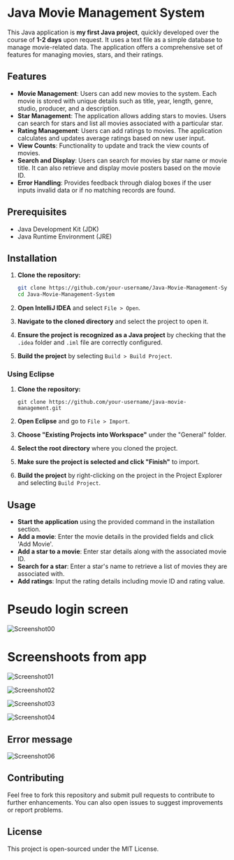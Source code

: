 
# Java Movie Management System

This Java application is **my first Java project**, quickly developed over the course of **1-2 days** upon request. It uses a text file as a simple database to manage movie-related data. The application offers a comprehensive set of features for managing movies, stars, and their ratings.

## Features

- **Movie Management**: Users can add new movies to the system. Each movie is stored with unique details such as title, year, length, genre, studio, producer, and a description.
- **Star Management**: The application allows adding stars to movies. Users can search for stars and list all movies associated with a particular star.
- **Rating Management**: Users can add ratings to movies. The application calculates and updates average ratings based on new user input.
- **View Counts**: Functionality to update and track the view counts of movies.
- **Search and Display**: Users can search for movies by star name or movie title. It can also retrieve and display movie posters based on the movie ID.
- **Error Handling**: Provides feedback through dialog boxes if the user inputs invalid data or if no matching records are found.

## Prerequisites

- Java Development Kit (JDK)
- Java Runtime Environment (JRE)

## Installation

1. **Clone the repository:**
   ```bash
   git clone https://github.com/your-username/Java-Movie-Management-System.git
   cd Java-Movie-Management-System


2.  **Open IntelliJ IDEA** and select `File > Open`.
    
3.  **Navigate to the cloned directory** and select the project to open it.
    
4.  **Ensure the project is recognized as a Java project** by checking that the `.idea` folder and `.iml` file are correctly configured.
    
5.  **Build the project** by selecting `Build > Build Project`.
    

### Using Eclipse

1.  **Clone the repository:**
    
    `git clone https://github.com/your-username/java-movie-management.git` 
    
2.  **Open Eclipse** and go to `File > Import`.
    
3.  **Choose "Existing Projects into Workspace"** under the "General" folder.
    
4.  **Select the root directory** where you cloned the project.
    
5.  **Make sure the project is selected and click "Finish"** to import.
    
6.  **Build the project** by right-clicking on the project in the Project Explorer and selecting `Build Project`.

    

## Usage

-   **Start the application** using the provided command in the installation section.
-   **Add a movie**: Enter the movie details in the provided fields and click 'Add Movie'.
-   **Add a star to a movie**: Enter star details along with the associated movie ID.
-   **Search for a star**: Enter a star's name to retrieve a list of movies they are associated with.
-   **Add ratings**: Input the rating details including movie ID and rating value.

# Pseudo login screen
![Screenshot00](https://github.com/FurkanBaran/MovieDatabaseApplication/assets/21145014/d928157f-f4af-4223-9a8c-d4695ce4b24d)

# Screenshoots from app
![Screenshot01](https://github.com/FurkanBaran/MovieDatabaseApplication/assets/21145014/83f4cc20-9572-4784-9fd8-f402b6e7bcef)

![Screenshot02](https://github.com/FurkanBaran/MovieDatabaseApplication/assets/21145014/cb2e1049-e90f-4b89-91eb-81d622bd5adf)

![Screenshot03](https://github.com/FurkanBaran/MovieDatabaseApplication/assets/21145014/ae5035f5-edc7-4c4f-97d6-5f02f1629fbc)

![Screenshot04](https://github.com/FurkanBaran/MovieDatabaseApplication/assets/21145014/6b4e86cb-ea9b-4eaf-86c0-bd8849901fc3)

## Error message
![Screenshot06](https://github.com/FurkanBaran/MovieDatabaseApplication/assets/21145014/1fcae0d3-ad3b-479c-add8-2edb6e911020)


## Contributing

Feel free to fork this repository and submit pull requests to contribute to further enhancements. You can also open issues to suggest improvements or report problems.

## License

This project is open-sourced under the MIT License.
